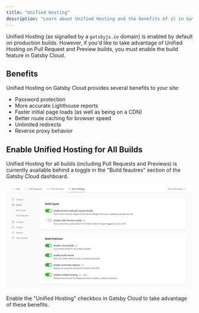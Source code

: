 ```yaml
---
title: "Unified Hosting"
description: "Learn about Unified Hosting and the benefits of it in Gatsby Cloud"
---
```


Unified Hosting (as signalled by a `gatsbyjs.io` domain) is enabled by default on production builds. However, if you'd like to take advantage of Unified Hosting on Pull Request and Preview builds, you must enable the build feature in Gatsby Cloud.

## Benefits

Unified Hosting on Gatsby Cloud provides several benefits to your site:

- Password protection
- More accurate Lighthouse reports
- Faster initial page loads (as well as being on a CDN)
- Better route caching for browser speed
- Unlimited redirects
- Reverse proxy behavior

## Enable Unified Hosting for All Builds

Unified Hosting for all builds (including Pull Requests and Previews) is currently available behind a toggle in the "Build feautres" section of the Gatsby Cloud dashboard.

![Unified Hosting toggle in Gatsby Cloud](../../images/unified-hosting.png)

Enable the "Unified Hosting" checkbox in Gatsby Cloud to take advantage of these benefits.
